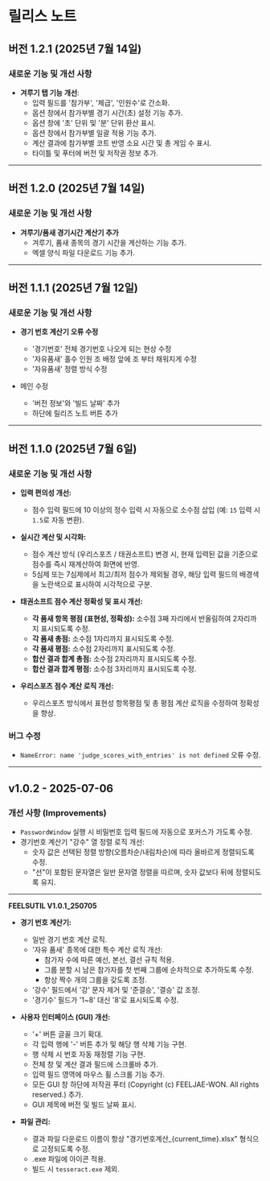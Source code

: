 # 릴리스 노트

## 버전 1.2.1 (2025년 7월 14일)

### 새로운 기능 및 개선 사항

*   **겨루기 탭 기능 개선**:
    *   입력 필드를 '참가부', '체급', '인원수'로 간소화.
    *   옵션 창에서 참가부별 경기 시간(초) 설정 기능 추가.
    *   옵션 창에 '초' 단위 및 '분' 단위 환산 표시.
    *   옵션 창에서 참가부별 일괄 적용 기능 추가.
    *   계산 결과에 참가부별 코트 반영 소요 시간 및 총 게임 수 표시.
    *   타이틀 및 푸터에 버전 및 저작권 정보 추가.

---

## 버전 1.2.0 (2025년 7월 14일)

### 새로운 기능 및 개선 사항

*   **겨루기/품새 경기시간 계산기 추가**
    *   겨루기, 품새 종목의 경기 시간을 계산하는 기능 추가.
    *   엑셀 양식 파일 다운로드 기능 추가.

---

## 버전 1.1.1 (2025년 7월 12일)

### 새로운 기능 및 개선 사항

*   **경기 번호 계산기 오류 수정**
    *   '경기번호' 전체 경기번호 나오게 되는 현상 수정
    *   '자유품새' 홀수 인원 조 배정 앞에 조 부터 채워지게 수정
    *   '자유품새' 정렬 방식 수정

*   메인 수정
    *   '버전 정보'와 '빌드 날짜' 추가
    *   하단에 릴리즈 노트 버튼 추가

---

## 버전 1.1.0 (2025년 7월 6일)

### 새로운 기능 및 개선 사항

*   **입력 편의성 개선:**
    *   점수 입력 필드에 10 이상의 정수 입력 시 자동으로 소수점 삽입 (예: `15` 입력 시 `1.5`로 자동 변환).

*   **실시간 계산 및 시각화:**
    *   점수 계산 방식 (우리스포츠 / 태권소프트) 변경 시, 현재 입력된 값을 기준으로 점수를 즉시 재계산하여 화면에 반영.
    *   5심제 또는 7심제에서 최고/최저 점수가 제외될 경우, 해당 입력 필드의 배경색을 노란색으로 표시하여 시각적으로 구분.

*   **태권소프트 점수 계산 정확성 및 표시 개선:**
    *   **각 품새 항목 평점 (표현성, 정확성):** 소수점 3째 자리에서 반올림하여 2자리까지 표시되도록 수정.
    *   **각 품새 총점:** 소수점 1자리까지 표시되도록 수정.
    *   **각 품새 평점:** 소수점 2자리까지 표시되도록 수정.
    *   **합산 결과 합계 총점:** 소수점 2자리까지 표시되도록 수정.
    *   **합산 결과 합계 평점:** 소수점 3자리까지 표시되도록 수정.

*   **우리스포츠 점수 계산 로직 개선:**
    *   우리스포츠 방식에서 표현성 항목평점 및 총 평점 계산 로직을 수정하여 정확성을 향상.

### 버그 수정

*   `NameError: name 'judge_scores_with_entries' is not defined` 오류 수정.

---

## v1.0.2 - 2025-07-06

### 개선 사항 (Improvements)
*   `PasswordWindow` 실행 시 비밀번호 입력 필드에 자동으로 포커스가 가도록 수정.
*   경기번호 계산기 "강수" 열 정렬 로직 개선:
    *   숫자 값은 선택된 정렬 방향(오름차순/내림차순)에 따라 올바르게 정렬되도록 수정.
    *   "선"이 포함된 문자열은 일반 문자열 정렬을 따르며, 숫자 값보다 뒤에 정렬되도록 유지.

---

**FEELSUTIL V1.0.1_250705**

*   **경기 번호 계산기:**
    *   일반 경기 번호 계산 로직.
    *   '자유 품새' 종목에 대한 특수 계산 로직 개선:
        *   참가자 수에 따른 예선, 본선, 결선 규칙 적용.
        *   그룹 분할 시 남은 참가자를 첫 번째 그룹에 순차적으로 추가하도록 수정.
        *   항상 짝수 개의 그룹을 갖도록 조정.
    *   '강수' 필드에서 '강' 문자 제거 및 '준결승', '결승' 값 조정.
    *   '경기수' 필드가 '1~8' 대신 '8'로 표시되도록 수정.

*   **사용자 인터페이스 (GUI) 개선:**
    *   '+' 버튼 글꼴 크기 확대.
    *   각 입력 행에 '-' 버튼 추가 및 해당 행 삭제 기능 구현.
    *   행 삭제 시 번호 자동 재정렬 기능 구현.
    *   전체 창 및 계산 결과 필드에 스크롤바 추가.
    *   입력 필드 영역에 마우스 휠 스크롤 기능 추가.
    *   모든 GUI 창 하단에 저작권 푸터 (Copyright (c) FEELJAE-WON. All rights reserved.) 추가.
    *   GUI 제목에 버전 및 빌드 날짜 표시.

*   **파일 관리:**
    *   결과 파일 다운로드 이름이 항상 "경기번호계산\_{current\_time}.xlsx" 형식으로 고정되도록 수정.
    *   .exe 파일에 아이콘 적용.
    *   빌드 시 `tesseract.exe` 제외.
